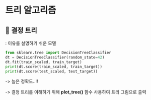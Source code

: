 # 트리 알고리즘

## 📌 결정 트리
: 이유를 설명하기 쉬운 모델

```python
from sklearn.tree import DecisionTreeClassifier
dt = DecisionTreeClassifier(random_state=42)
dt.fit(train_scaled, train_target)
print(dt.score(train_scaled, train_target))
print(dt.score(test_scaled, test_target))
```
-> 높은 정확도..!!

-> 결정 트리를 이해하기 위해 **plot_tree()** 함수 사용하여 트리 그림으로 출력

![]()